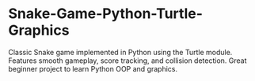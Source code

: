 # Snake-Game-Python-Turtle-Graphics
Classic Snake game implemented in Python using the Turtle module. Features smooth gameplay, score tracking, and collision detection. Great beginner project to learn Python OOP and graphics.
